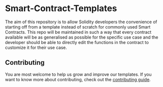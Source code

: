 # Smart-Contract-Templates

The aim of this repository is to allow Solidity developers the convenience of starting off from a template instead of scratch for commonly used Smart Contracts. This repo will be maintained in such a way that every contract available will be as generalised as possible for the specific use case and the developer should be able to directly edit the functions in the contract to customize it for their use case.


## Contributing
You are most welcome to help us grow and improve our templates. If you want to know more about contributing, check out the [contributing guide](CONTRIBUTING.md).
